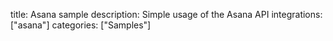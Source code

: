 title: Asana sample
description: Simple usage of the Asana API
integrations: ["asana"]
categories: ["Samples"]
